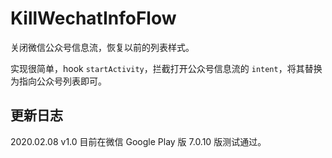 # KillWechatInfoFlow

关闭微信公众号信息流，恢复以前的列表样式。

实现很简单，hook `startActivity`，拦截打开公众号信息流的 `intent`，将其替换为指向公众号列表即可。

## 更新日志

2020.02.08 v1.0
目前在微信 Google Play 版 7.0.10 版测试通过。
